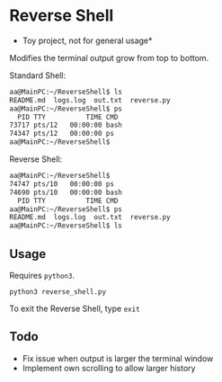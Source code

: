 # Reverse Shell

* Toy project, not for general usage*

Modifies the terminal output grow from top to bottom. 

Standard Shell:
```bash
aa@MainPC:~/ReverseShell$ ls
README.md  logs.log  out.txt  reverse.py
aa@MainPC:~/ReverseShell$ ps
  PID TTY          TIME CMD
73717 pts/12   00:00:00 bash
74347 pts/12   00:00:00 ps
aa@MainPC:~/ReverseShell$ 
```

Reverse Shell: 
```bash
aa@MainPC:~/ReverseShell$ 
74747 pts/10   00:00:00 ps
74690 pts/10   00:00:00 bash
  PID TTY          TIME CMD
aa@MainPC:~/ReverseShell$ ps
README.md  logs.log  out.txt  reverse.py
aa@MainPC:~/ReverseShell$ ls
```

## Usage

Requires `python3`.

`python3 reverse_shell.py`

To exit the Reverse Shell, type `exit`

## Todo

- Fix issue when output is larger the terminal window
- Implement own scrolling to allow larger history 

